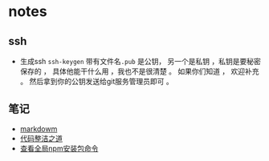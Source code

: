 # notes


## ssh 
  
 * 生成ssh `ssh-keygen` 带有文件名`.pub` 是公钥， 另一个是私钥 ，私钥是要秘密保存的 ， 具体他能干什么用 ，我也不是很清楚 。 如果你们知道 ， 欢迎补充 。 然后拿到你的公钥发送给git服务管理员即可 。

## 笔记
- [markdowm](./markdown.md)
- [代码整洁之道](./javascript/neatCode.md)
- [查看全局npm安装包命令](./javascript/npm_global.md)
